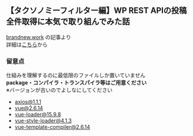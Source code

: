 ## 【タクソノミーフィルター編】WP REST APIの投稿全件取得に本気で取り組んでみた話

[brandnew.work](https://brandnew.work/) の記事より  
詳細は[こちら](https://brandnew.work/column/wordpress/wp-rest-api/wp_rest_api-all_posts-taxonomy_filter/)から

### 留意点
仕組みを理解するのに最低限のファイルしか置いていません  
**package・コンパイラ・トランスパイラ等はご用意ください**  
※バージョンが古いのでよしなにしてください

- axios@1.1.1
- vue@2.6.14
- vue-loader@15.9.8
- vue-style-loader@4.1.3
- vue-template-compiler@2.6.14
